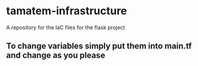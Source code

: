 # tamatem-infrastructure
A repository for the IaC files for the flask project

## To change variables simply put them into main.tf and change as you please
